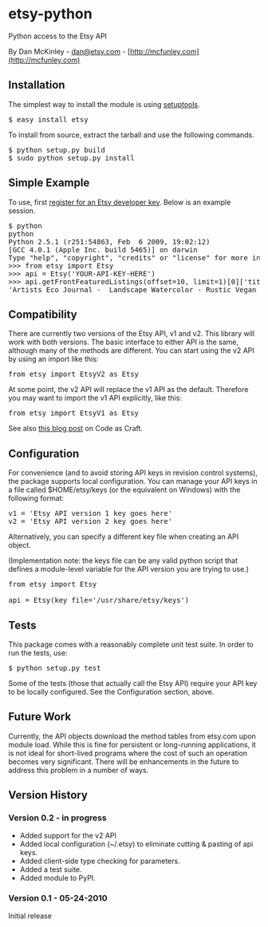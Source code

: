 # etsy-python
Python access to the Etsy API

By Dan McKinley - dan@etsy.com - [http://mcfunley.com](http://mcfunley.com)

## Installation

The simplest way to install the module is using 
[setuptools](http://pypi.python.org/pypi/setuptools).

<pre>
$ easy_install etsy
</pre>

To install from source, extract the tarball and use the following commands.

<pre>
$ python setup.py build
$ sudo python setup.py install
</pre>

## Simple Example

To use, first [register for an Etsy developer key](http://developer.etsy.com/).
Below is an example session. 

<pre>
$ python
python
Python 2.5.1 (r251:54863, Feb  6 2009, 19:02:12) 
[GCC 4.0.1 (Apple Inc. build 5465)] on darwin
Type "help", "copyright", "credits" or "license" for more information.
>>> from etsy import Etsy
>>> api = Etsy('YOUR-API-KEY-HERE')
>>> api.getFrontFeaturedListings(offset=10, limit=1)[0]['title']
'Artists Eco Journal -  Landscape Watercolor - Rustic Vegan Hemp and Recycled Rubber'
</pre>


## Compatibility

There are currently two versions of the Etsy API, v1 and v2. This library will work
with both versions. The basic interface to either API is the same, although many
of the methods are different. You can start using the v2 API by using an import 
like this:

<pre>
from etsy import EtsyV2 as Etsy
</pre>

At some point, the v2 API will replace the v1 API as the default. Therefore you 
may want to import the v1 API explicitly, like this:

<pre>
from etsy import EtsyV1 as Etsy
</pre>

See also [this blog post](http://codeascraft.etsy.com/2010/04/22/announcing-etsys-new-api/)
on Code as Craft.


## Configuration

For convenience (and to avoid storing API keys in revision control
systems), the package supports local configuration. You can manage
your API keys in a file called $HOME/etsy/keys (or the equivalent on
Windows) with the following format:

<pre>
v1 = 'Etsy API version 1 key goes here'
v2 = 'Etsy API version 2 key goes here'
</pre>

Alternatively, you can specify a different key file when creating an API object.

(Implementation note: the keys file can be any valid python script that defines
a module-level variable for the API version you are trying to use.)

<pre>
from etsy import Etsy

api = Etsy(key_file='/usr/share/etsy/keys')
</pre>


## Tests

This package comes with a reasonably complete unit test suite. In order to run
the tests, use:

<pre>
$ python setup.py test
</pre>

Some of the tests (those that actually call the Etsy API) require your API key
to be locally configured. See the Configuration section, above.


## Future Work

Currently, the API objects download the method tables from etsy.com upon module load.
While this is fine for persistent or long-running applications, it is not ideal for
short-lived programs where the cost of such an operation becomes very significant. 
There will be enhancements in the future to address this problem in a number of ways.

## Version History

### Version 0.2 - in progress
* Added support for the v2 API
* Added local configuration (~/.etsy) to eliminate cutting & pasting of api keys.
* Added client-side type checking for parameters.
* Added a test suite.
* Added module to PyPI. 

### Version 0.1 - 05-24-2010 
Initial release